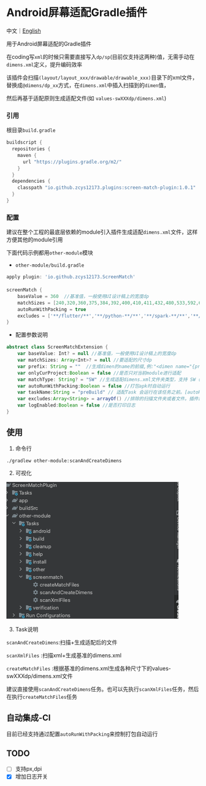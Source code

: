 # Android屏幕适配Gradle插件

中文｜[English](https://github.com/zcys12173/ScreenMatchPlugin/blob/main/README.md)

用于Android屏幕适配的Gradle插件

在coding写`xml`的时候只需要直接写入`dp/sp`(目前仅支持这两种)值，无需手动在`dimens.xml`定义，提升编码效率

该插件会扫描`(layout/layout_xxx/drawable/drawable_xxx)`目录下的xml文件，替换成`@dimens/dp_xx`方式，在`dimens.xml`中插入扫描到的`dimen`值，  

然后再基于适配原则生成适配文件(如 `values-swXXXdp/dimens.xml`)

### 引用  

根目录`build.gradle`

```gradle
buildscript {
  repositories {
    maven {
      url "https://plugins.gradle.org/m2/"
    }
  }
  dependencies {
    classpath "io.github.zcys12173.plugins:screen-match-plugin:1.0.1"
  }
}
```  
  
  
  

### 配置  

建议在整个工程的最底层依赖的module引入插件生成适配`dimens.xml`文件，这样方便其他的module引用

下面代码示例都用`other-module`模块

* `other-module/build.gradle`  
```gradle
apply plugin: 'io.github.zcys12173.ScreenMatch'

screenMatch {
    baseValue = 360  //基准值，一般使用UI设计稿上的宽度dp
    matchSizes = [240,320,360,375,384,392,400,410,411,432,480,533,592,600,640,662,720,768,800,811,820,960,961,1024,1024,1280,1365] //要适配的尺寸dp
    autoRunWithPacking = true
    excludes = ['**/flutter/**','**/python-**/**','**/spark-**/**','**/video_player_android/**','**/webview_flutter_android/**']
}
```  

* 配置参数说明
```gradle
abstract class ScreenMatchExtension {
    var baseValue: Int? = null //基准值，一般使用UI设计稿上的宽度dp
    var matchSizes: Array<Int>? = null //要适配的尺寸dp
    var prefix: String = ""  //生成dimen的name的前缀,例:"<dimen name="{prefix}{dp/sp}_11">11dp</dimen> ",如果未设置，则默认未"{dp/sp}_11"
    var onlyCurProject:Boolean = false //是否只对当前module进行适配
    var matchType: String? = "SW" //生成适配dimens.xml文件夹类型，支持 SW（屏幕最小宽度）、W（窗口宽度）、H（窗口高度）
    var autoRunWithPacking:Boolean = false //打包apk时自动运行
    var taskName:String = "preBuild" // 适配Task 会运行在该任务之前。[autoRunWithPacking]为true的时候生效。默认preBuld
    var excludes:Array<String> = arrayOf() //排除的扫描文件夹或者文件。插件默认是扫描该工程下的所有的子工程
    var logEnabled:Boolean = false //是否打印日志
}
```  

## 使用

1. 命令行

```shell
./gradlew other-module:scanAndCreateDimens
```

2. 可视化

![Image text](https://raw.githubusercontent.com/zcys12173/ScreenMatchPlugin/main/images/task_position.png)

3. Task说明

`scanAndCreateDimens`:扫描+生成适配后的文件

`scanXmlFiles`      :扫描xml+生成基准的dimens.xml

`createMatchFiles`  :根据基准的dimens.xml生成各种尺寸下的values-swXXXdp/dimens.xml文件

建议直接使用`scanAndCreateDimens`任务。也可以先执行`scanXmlFiles`任务，然后在执行`createMatchFiles`任务


## 自动集成-CI
目前已经支持通过配置`autoRunWithPacking`来控制打包自动运行

## TODO

* [ ] 支持px,dpi
* [x] 增加日志开关
